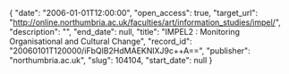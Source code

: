 {
  "date": "2006-01-01T12:00:00", 
  "open_access": true, 
  "target_url": "http://online.northumbria.ac.uk/faculties/art/information_studies/impel/", 
  "description": "", 
  "end_date": null, 
  "title": "IMPEL2 : Monitoring Organisational and Cultural Change", 
  "record_id": "20060101T120000/iFbQlB2HdMAEKNlXJ9c++A==", 
  "publisher": "northumbria.ac.uk", 
  "slug": 104104, 
  "start_date": null
}

